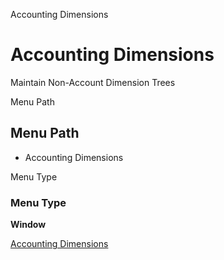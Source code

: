 
Accounting Dimensions
# Accounting Dimensions


Maintain Non-Account Dimension Trees

Menu Path
## Menu Path



- Accounting Dimensions

Menu Type
### Menu Type

**Window**


[Accounting Dimensions](../../window-accounting-dimensions.md)